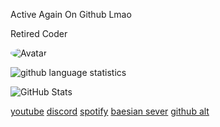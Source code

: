 Active Again On Github Lmao

Retired Coder 

<img src="https://cdn.discordapp.com/attachments/775212346401620018/781547766890496030/IMG_exlaqu.gif" alt="Avatar" style="border-radius: 75%;">

![github language statistics](https://github-readme-stats.vercel.app/api/top-langs/?username=dezluvhr&show_icons=true&layout=compact&theme=tokyonight)

![GitHub Stats](https://github-readme-stats.vercel.app/api?username=dezluvher&show_icons=true&theme=dark)


<a href="https://www.https://www.youtube.com/channel/UCxMk-osy-Ar3LYSlPLX6WZg">youtube</a>
<a href="https://dsc.bio/p/hoeing">discord</a>
<a href="https://open.spotify.com/user/wxx8fw2khtw68ur1qxjt3iasf">spotify</a>
<a href="https://discord.gg/5NwuYxx6Rk">baesian sever</a>
<a href="https://github.com/bullyed">github alt</a>
